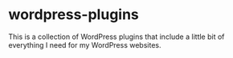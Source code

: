 # wordpress-plugins
This is a collection of WordPress plugins that include a little bit of everything I need for my WordPress websites.
